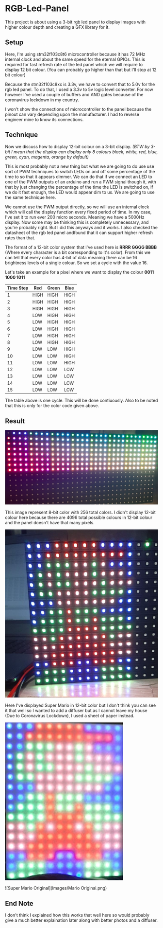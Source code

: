 # RGB-Led-Panel
This project is about using a 3-bit rgb led panel to display images with higher colour depth and creating a GFX library for it.

## Setup

Here, I'm using stm32f103c8t6 microcontroller because it has 72 MHz internal clock and about the same speed for the eternal GPIOs. This is required for fast refresh rate of the led panel which we will require to display 12 bit colour. (You can probably go higher than that but I'll stop at 12 bit colour)

Because the stm32f103c8xx is 3.3v, we have to convert that to 5.0v for the rgb led panel. To do that, I used a 3.3v to 5v logic level converter. For now however I've used a couple of buffers and AND gates because of the coronavirus lockdown in my country.

I won't show the connections of microcontroller to the panel because the pinout can vary depending upon the manufacturer. I had to reverse engineer mine to know its connections.

## Technique

Now we discuss how to display 12-bit colour on a 3-bit display. *(BTW by 3-bit I mean that the display can display only 8 colours black, white, red, blue, green, cyan, magenta, orange by default)* 

This is most probably not a new thing but what we are going to do use use sort of PWM techniques to switch LEDs on and off some percentage of the time to so that it appears dimmer. We can do that if we connect an LED to one of the PWM outputs of an arduino and run a PWM signal though it, with that by just changing the percentage of the time the LED is switched on, if we do it fast enough, the LED would appear dim to us. We are going to use the same technique here.

We cannot use the PWM output directly, so we will use an internal clock which will call the display function every fixed period of time. In my case, I've set it to run ever 200 micro seconds. Meaning we have a 5000Hz display. Now some may be thinking this is completely unnecessary, and you're probably right. But I did this anyways and it works. I also checked the datasheet of the rgb led panel andfound that it can support higher refresh rates than that.

The format of a 12-bit color system that I've used here is **RRRR GGGG BBBB** (Where every character is a bit corresponding to it's color). From this we can tell that every color has 4-bit of data meaning there can be 16 brightness levels of a single colour. So we set a cycle with the value 16.

Let's take an example for a pixel where we want to display the colour **0011 1000 1011**

Time Step | Red | Green | Blue
----------|-----|-------|------
1 | HIGH | HIGH | HIGH |
2 | HIGH | HIGH | HIGH |
3 | HIGH | HIGH | HIGH |
4 | LOW | HIGH | HIGH |
5 | LOW | HIGH | HIGH |
6 | LOW | HIGH | HIGH |
7 | LOW |  HIGH | HIGH |
8 | LOW | HIGH | HIGH |
9 | LOW | LOW | HIGH |
10 | LOW | LOW | HIGH |
11 | LOW | LOW | HIGH |
12 | LOW | LOW | LOW |
13 | LOW | LOW | LOW |
14 | LOW | LOW | LOW |
15 | LOW | LOW | LOW |


The table above is one cycle. This will be done contiuously. Also to be noted that this is only for the color code given above.

## Result

![8-bit Colour spectrum](Images/ColorSpectrumBright.jpeg)

This image represent 8-bit color with 256 total colors. I didn't display 12-bit colour here because there are 4096 total possible colours in 12-bit colour and the panel doesn't have that many pixels.


![Super Mario](Images/Mario.jpeg)

Here I've displayed Super Mario in 12-bit color but I don't think you can see it that well so I wanted to add a diffuser but as I cannot leave my house (Due to Coronavirus Lockdown), I used a sheet of paper instead.

![Super Mario Diffused](Images/MarioWithFilter.jpeg)

![Super Mario Original](Images/Mario Original.png)

## End Note
I don't think I explained how this works that well here so would probably give a much better explaination later along with better photos and a diffuser.
